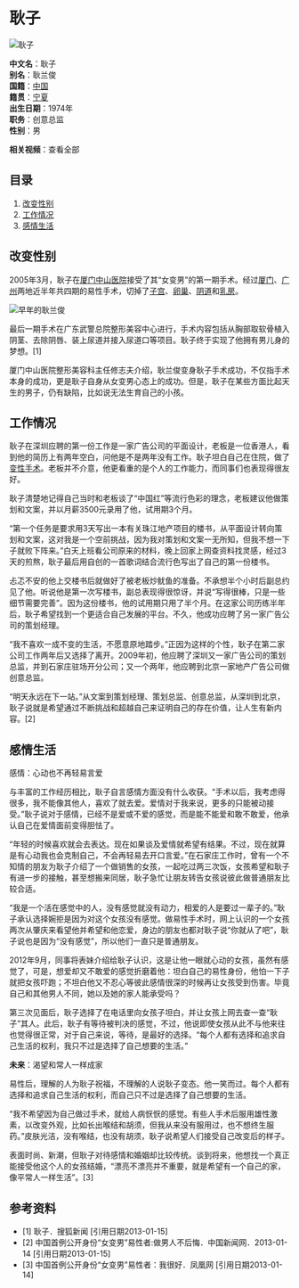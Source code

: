 # 耿子

![耿子](https://bkssl.bdimg.com/resource/lemma/images/5fd55c22db8790899b5d.png)

**中文名**：耿子  
**别名**：耿兰俊  
**国籍**：[中国](https://baike.baidu.com/item/%E4%B8%AD%E5%9B%BD/22516505?fromModule=lemma_inlink)  
**籍贯**：[宁夏](https://baike.baidu.com/item/%E5%AE%81%E5%A4%8F/15715?fromModule=lemma_inlink)  
**出生日期**：1974年  
**职务**：创意总监  
**性别**：男  

**相关视频**：查看全部

## 目录

1. [改变性别](#改变性别)
2. [工作情况](#工作情况)
3. [感情生活](#感情生活)

## 改变性别

2005年3月，耿子在[厦门中山医院](https://baike.baidu.com/item/%E5%8E%A6%E9%97%A8%E4%B8%AD%E5%B1%B1%E5%8C%BB%E9%99%A2/1302780?fromModule=lemma_inlink)接受了其“女变男”的第一期手术。经过[厦门](https://baike.baidu.com/item/%E5%8E%A6%E9%97%A8/212357?fromModule=lemma_inlink)、[广州](https://baike.baidu.com/item/%E5%B9%BF%E5%B7%9E/72101?fromModule=lemma_inlink)两地近半年共四期的易性手术，切掉了[子宫](https://baike.baidu.com/item/%E5%AD%90%E5%AE%AB/17007?fromModule=lemma_inlink)、[卵巢](https://baike.baidu.com/item/%E5%8D%B5%E5%B7%A2/612680?fromModule=lemma_inlink)、[阴道](https://baike.baidu.com/item/%E9%98%B4%E9%81%93/614136?fromModule=lemma_inlink)和[乳房](https://baike.baidu.com/item/%E4%B9%B3%E6%88%BF/315383?fromModule=lemma_inlink)。

![早年的耿兰俊](https://bkimg.cdn.bcebos.com/pic/e7cd7b899e510fb30f2487c9d16bdf95d143ad4ba66f?x-bce-process=image/format,f_auto/resize,m_lfit,limit_1,h_563 "早年的耿兰俊")

最后一期手术在广东武警总院整形美容中心进行，手术内容包括从胸部取软骨植入阴茎、去除阴唇、装上尿道并接入尿道口等项目。耿子终于实现了他拥有男儿身的梦想。\[1\]

厦门中山医院整形美容科主任修志夫介绍，耿兰俊变身耿子手术成功，不仅指手术本身的成功，更是耿子自身从女变男心态上的成功。但是，耿子在某些方面比起天生的男子，仍有缺陷，比如说无法生育自己的小孩。

## 工作情况

耿子在深圳应聘的第一份工作是一家广告公司的平面设计，老板是一位香港人，看到他的简历上有两年空白，问他是不是两年没有工作。耿子坦白自己在住院，做了[变性手术](https://baike.baidu.com/item/%E5%8F%98%E6%80%A7%E6%89%8B%E6%9C%AF/10957798?fromModule=lemma_inlink)。老板并不介意，他更看重的是个人的工作能力，而同事们也表现得很友好。

耿子清楚地记得自己当时和老板谈了“中国红”等流行色彩的理念，老板建议他做策划和文案，并以月薪3500元录用了他，试用期3个月。

“第一个任务是要求用3天写出一本有关珠江地产项目的楼书，从平面设计转向策划和文案，这对我是一个空前挑战，因为我对策划和文案一无所知，但我不想一下子就败下阵来。”白天上班看公司原来的材料，晚上回家上网查资料找灵感，经过3天的煎熬，耿子最后用自创的一首歌词结合流行色写出了自己的第一份楼书。

忐忑不安的他上交楼书后就做好了被老板炒鱿鱼的准备。不承想半个小时后副总约见了他。听说他是第一次写楼书，副总表现得很惊讶，并说“写得很棒，只是一些细节需要完善”。因为这份楼书，他的试用期只用了半个月。在这家公司历练半年后，耿子希望找到一个更适合自己发展的平台。不久，他成功应聘了另一家广告公司的策划经理。

“我不喜欢一成不变的生活，不愿意原地踏步。”正因为这样的个性，耿子在第二家公司工作两年后又选择了离开。2009年初，他应聘了深圳又一家广告公司的策划总监，并到石家庄驻场开分公司；又一个两年，他应聘到北京一家地产广告公司做创意总监。

“明天永远在下一站。”从文案到策划经理、策划总监、创意总监，从深圳到北京，耿子说就是希望通过不断挑战和超越自己来证明自己的存在价值，让人生有新内容。\[2\]

## 感情生活

感情：心动也不再轻易言爱

与丰富的工作经历相比，耿子自言感情方面没有什么收获。“手术以后，我考虑得很多，我不能像其他人，喜欢了就去爱。爱情对于我来说，更多的只能被动接受。”耿子说对于感情，已经不是爱或不爱的感觉，而是能不能爱和敢不敢爱，他承认自己在爱情面前变得胆怯了。

“年轻的时候喜欢就会去表达。现在如果谈及爱情就希望有结果。不过，现在就算是有心动我也会克制自己，不会再轻易去开口言爱。”在石家庄工作时，曾有一个不知情的朋友为耿子介绍了一个做销售的女孩，一起吃过两三次饭，女孩希望和耿子有进一步的接触，甚至想搬来同居，耿子急忙让朋友转告女孩说彼此做普通朋友比较合适。

“我是一个活在感觉中的人，没有感觉就没有动力，相爱的人是要过一辈子的。”耿子承认选择婉拒是因为对这个女孩没有感觉。做易性手术时，网上认识的一个女孩两次从肇庆来看望他并希望和他恋爱，身边的朋友也都对耿子说“你就从了吧”，耿子说也是因为“没有感觉”，所以他们一直只是普通朋友。

2012年9月，同事将表妹介绍给耿子认识，这是让他一眼就心动的女孩，虽然有感觉了，可是，想爱却又不敢爱的感觉折磨着他：坦白自己的易性身份，他怕一下子就把女孩吓跑；不坦白他又不忍心等彼此感情很深的时候再让女孩受到伤害。毕竟自己和其他男人不同，她以及她的家人能承受吗？

第三次见面后，耿子选择了在电话里向女孩子坦白，并让女孩上网去查一查“耿子”其人。此后，耿子有等待被判决的感觉，不过，他说即使女孩从此不与他来往也觉得很正常，对于自己来说，等待，是最好的选择。“每个人都有选择和追求自己生活的权利，我只不过是选择了自己想要的生活。”

**未来**：渴望和常人一样成家

易性后，理解的人为耿子祝福，不理解的人说耿子变态。他一笑而过。每个人都有选择和追求自己生活的权利，而自己只不过是选择了自己想要的生活。

“我不希望因为自己做过手术，就给人病恹恹的感觉。有些人手术后服用雄性激素，以改变外观，比如长出喉结和胡须，但我从来没有服用过，也不想终生服药。”皮肤光洁，没有喉结，也没有胡须，耿子说希望人们接受自己改变后的样子。

表面时尚、新潮，但耿子对待感情和婚姻却比较传统。谈到将来，他想找一个真正能接受他这个人的女孩结婚，“漂亮不漂亮并不重要，就是希望有一个自己的家，像平常人一样生活”。\[3\]

## 参考资料

- [1] 耿子．搜狐新闻 [引用日期2013-01-15]
- [2] 中国首例公开身份“女变男”易性者:做男人不后悔．中国新闻网．2013-01-14 [引用日期2013-01-15]
- [3] 中国首例公开身份“女变男”易性者：我很好．凤凰网 [引用日期2013-01-14]